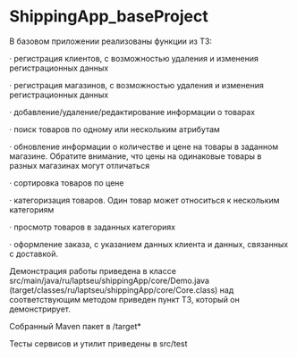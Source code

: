# ShippingApp_baseProject

В базовом приложении реализованы функции из ТЗ:

·       регистрация клиентов, с возможностью удаления и изменения регистрационных данных

·       регистрация магазинов, с возможностью удаления и изменения регистрационных данных

·       добавление/удаление/редактирование информации о товарах

·       поиск товаров по одному или нескольким атрибутам

·       обновление информации о количестве и цене на товары в заданном магазине. Обратите внимание, что цены на одинаковые товары в разных магазинах могут отличаться

·       сортировка товаров по цене

·       категоризация товаров. Один товар может относиться к нескольким категориям

·       просмотр товаров в заданных категориях

·       оформление заказа, с указанием данных клиента и данных, связанных с доставкой.

Демонстрация работы приведена в классе src/main/java/ru/laptseu/shippingApp/core/Demo.java (target/classes/ru/laptseu/shippingApp/core/Core.class)
над соответствующим методом приведен пункт ТЗ, который он демонстрирует. 

Собранный Maven пакет в /target*

Тесты сервисов и утилит приведены в src/test
